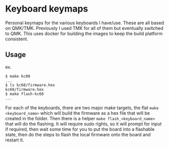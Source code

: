 # Keyboard keymaps

Personal keymaps for the various keyboards I have/use.  These are all
based on QMK/TMK.  Previously I used TMK for all of them but eventually
switched to QMK.  This uses docker for building the images to keep the
build platform consistent.

## Usage

ex.
```
$ make kc60
...
$ ls kc60/firmware.hex
kc60/firmware.hex
$ make flash-kc60
...
```

For each of the keyboards, there are two major make targets, the flat
`make <keyboard_name>` which will build the firmware as a hex file that
will be created in the folder.  Then there is a helper `make
flash_<keyboard_name>` that will do the flashing.  It will require sudo
rights, so it will prompt for input if required, then wait some time for
you to put the board into a flashable state, then do the steps to flash
the local firmware onto the board and restart it.

